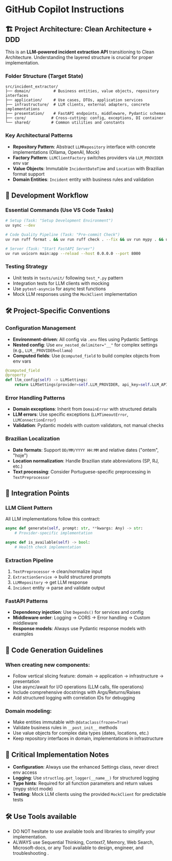 # GitHub Copilot Instructions

## 🏗️ Project Architecture: Clean Architecture + DDD

This is an **LLM-powered incident extraction API** transitioning to Clean Architecture. Understanding the layered structure is crucial for proper implementation.

### **Folder Structure (Target State)**
```
src/incident_extractor/
├── domain/          # Business entities, value objects, repository interfaces
├── application/     # Use cases, DTOs, application services
├── infrastructure/  # LLM clients, external adapters, concrete implementations
├── presentation/    # FastAPI endpoints, middleware, Pydantic schemas
├── core/           # Cross-cutting: config, exceptions, DI container
└── shared/         # Common utilities and constants
```

### **Key Architectural Patterns**
- **Repository Pattern**: Abstract `LLMRepository` interface with concrete implementations (Ollama, OpenAI, Mock)
- **Factory Pattern**: `LLMClientFactory` switches providers via `LLM_PROVIDER` env var
- **Value Objects**: Immutable `IncidentDateTime` and `Location` with Brazilian format support
- **Domain Entities**: `Incident` entity with business rules and validation

## 🔧 Development Workflow

### **Essential Commands (Use VS Code Tasks)**
```bash
# Setup (Task: "Setup Development Environment")
uv sync --dev

# Code Quality Pipeline (Task: "Pre-commit Check")
uv run ruff format . && uv run ruff check . --fix && uv run mypy . && uv run pytest

# Server (Task: "Start FastAPI Server")
uv run uvicorn main:app --reload --host 0.0.0.0 --port 8000
```

### **Testing Strategy**
- Unit tests in `tests/unit/` following `test_*.py` pattern
- Integration tests for LLM clients with mocking
- Use `pytest-asyncio` for async test functions
- Mock LLM responses using the `MockClient` implementation

## 🛠️ Project-Specific Conventions

### **Configuration Management**
- **Environment-driven**: All config via `.env` files using Pydantic Settings
- **Nested config**: Use `env_nested_delimiter="__"` for complex settings (e.g., `LLM__PROVIDER=ollama`)
- **Computed fields**: Use `@computed_field` to build complex objects from env vars
```python
@computed_field
@property
def llm_config(self) -> LLMSettings:
    return LLMSettings(provider=self.LLM_PROVIDER, api_key=self.LLM_API_KEY, ...)
```

### **Error Handling Patterns**
- **Domain exceptions**: Inherit from `DomainError` with structured details
- **LLM errors**: Use specific exceptions (`LLMTimeoutError`, `LLMConnectionError`)
- **Validation**: Pydantic models with custom validators, not manual checks

### **Brazilian Localization**
- **Date formats**: Support `DD/MM/YYYY HH:MM` and relative dates ("ontem", "hoje")
- **Location normalization**: Handle Brazilian state abbreviations (SP, RJ, etc.)
- **Text processing**: Consider Portuguese-specific preprocessing in `TextPreprocessor`

## 🔌 Integration Points

### **LLM Client Pattern**
All LLM implementations follow this contract:
```python
async def generate(self, prompt: str, **kwargs: Any) -> str:
    # Provider-specific implementation

async def is_available(self) -> bool:
    # Health check implementation
```

### **Extraction Pipeline**
1. `TextPreprocessor` → clean/normalize input
2. `ExtractionService` → build structured prompts
3. `LLMRepository` → get LLM response
4. `Incident` entity → parse and validate output

### **FastAPI Patterns**
- **Dependency injection**: Use `Depends()` for services and config
- **Middleware order**: Logging → CORS → Error handling → Custom middleware
- **Response models**: Always use Pydantic response models with examples

## 📝 Code Generation Guidelines

### **When creating new components:**
- Follow vertical slicing feature: domain → application → infrastructure → presentation
- Use async/await for I/O operations (LLM calls, file operations)
- Include comprehensive docstrings with Args/Returns/Raises
- Add structured logging with correlation IDs for debugging

### **Domain modeling:**
- Make entities immutable with `@dataclass(frozen=True)`
- Validate business rules in `__post_init__` methods
- Use value objects for complex data types (dates, locations, etc.)
- Keep repository interfaces in domain, implementations in infrastructure

## 🚨 Critical Implementation Notes

- **Configuration**: Always use the enhanced Settings class, never direct env access
- **Logging**: Use `structlog.get_logger(__name__)` for structured logging
- **Type hints**: Required for all function parameters and return values (mypy strict mode)
- **Testing**: Mock LLM clients using the provided `MockClient` for predictable tests

## 🛠️ Use Tools available
- DO NOT hesitate to use available tools and libraries to simplify your implementation.
- ALWAYS use Sequential Thinking, Context7, Memory, Web Search, Microsoft-docs, or any Tool available to design, engineer, and troubleshooting .
